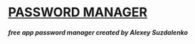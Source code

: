 # [PASSWORD MANAGER](https://password-manager-22.web.app)


##### free app password manager created by Alexey Suzdalenko